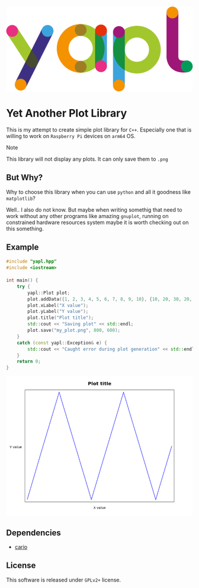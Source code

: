 ![logo](./img/logo.png)

# Yet Another Plot Library
This is my attempt to create simple plot library for `C++`. Especially one that is willing to work on `Raspberry Pi` devices on `arm64` OS. 

> [!NOTE]
> This library will not display any plots. It can only save them to `.png`

## But Why?
Why to choose this library when you can use `python` and all it goodness like `matplotlib`?

Well.. I also do not know. But maybe when writing somethig that need to work without any other programs like amazing `gnuplot`, running on constrained hardware resources system maybe it is worth checking out on this something.

## Example

```cpp
#include "yapl.hpp"
#include <iostream>

int main() {
    try {
        yapl::Plot plot;
        plot.addData({1, 2, 3, 4, 5, 6, 7, 8, 9, 10}, {10, 20, 30, 20, 10, 20, 30, 20, 10, 20});
        plot.xLabel("X value");
        plot.yLabel("Y value");
        plot.title("Plot title");
        std::cout << "Saving plot" << std::endl;
        plot.save("my_plot.png", 800, 600);
    }
    catch (const yapl::Exception& e) {
        std::cout << "Caught error during plot generation" << std::endl;
    }
    return 0;
}
```
![output](./img/example_plot.png)
## Dependencies
- [cario](https://www.cairographics.org/)

## License
This software is released under `GPLv2+` license.